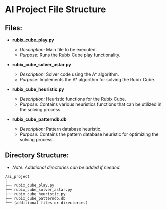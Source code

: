 # AI Project File Structure

## Files:

- **rubix_cube_play.py**
  - *Description:* Main file to be executed.
  - *Purpose:* Runs the Rubix Cube play functionality.

- **rubix_cube_solver_astar.py**
  - *Description:* Solver code using the A* algorithm.
  - *Purpose:* Implements the A* algorithm for solving the Rubix Cube.

- **rubix_cube_heuristic.py**
  - *Description:* Heuristic functions for the Rubix Cube.
  - *Purpose:* Contains various heuristics functions that can be utilized in the solving process.

- **rubix_cube_patterndb.db**
  - *Description:* Pattern database heuristic.
  - *Purpose:* Contains the pattern database heuristic for optimizing the solving process.

## Directory Structure:
- *Note: Additional directories can be added if needed.*

```
/ai_project
│
├── rubix_cube_play.py
├── rubix_cube_solver_astar.py
├── rubix_cube_heuristic.py
├── rubix_cube_patterndb.db
└── (additional files or directories)
```
